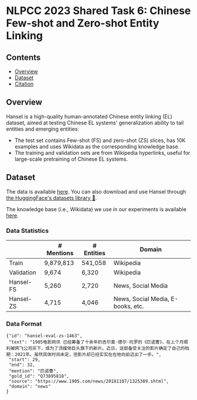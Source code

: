 # NLPCC 2023 Shared Task 6: Chinese Few-shot and Zero-shot Entity Linking

## Contents

- [Overview](#overview)
- [Dataset](#dataset)
- [Citation](#citation)

## Overview

Hansel is a high-quality human-annotated Chinese entity linking (EL) dataset, aimed at testing Chinese EL systems' generalization ability to tail entities and emerging entities:
- The test set contains Few-shot (FS) and zero-shot (ZS) slices, has 10K examples and uses Wikidata as the corresponding knowledge base.
- The training and validation sets are from Wikipedia hyperlinks, useful for large-scale pretraining of Chinese EL systems.

## Dataset

The data is available [here](https://drive.google.com/drive/folders/1rpEyFWzoayUHBmxGitpWVOmf2MkZTsCt?usp=sharing). You can also download and use Hansel through  [the HuggingFace's datasets library :hugs:](https://huggingface.co/datasets/HIT-TMG/Hansel).

The knowledge base (i.e., Wikidata) we use in our experiments is available [here](https://drive.google.com/drive/folders/19u5L1eaG7fzRF1ujBsaof6wZjZdnFJSm?usp=sharing).

### Data Statistics

|     | # Mentions |  # Entities | Domain |
| ----  | ---- | ---- | ---- |
|  Train   | 9,879,813 | 541,058 | Wikipedia |
|  Validation   | 9,674 | 6,320  | Wikipedia |
|  Hansel-FS   | 5,260 | 2,720 | News, Social Media |
|  Hansel-ZS  | 4,715  | 4,046 | News, Social Media, E-books, etc.|


### Data Format

    {"id": "hansel-eval-zs-1463", 
     "text": "1905电影网讯 已经筹备了十余年的吉尔莫·德尔·托罗的《匹诺曹》，在上个月顺利被网飞公司买下，成为了流媒体巨头旗下的新片。近日，这部备受关注的影片确定了自己的档期：2021年。虽然具体时间未定，但影片却已经实实在在地向前迈出了一步。", 
     "start": 29, 
     "end": 32, 
     "mention": "匹诺曹", 
     "gold_id": "Q73895818", 
     "source": "https://www.1905.com/news/20181107/1325389.shtml", 
     "domain": "news"
    }
